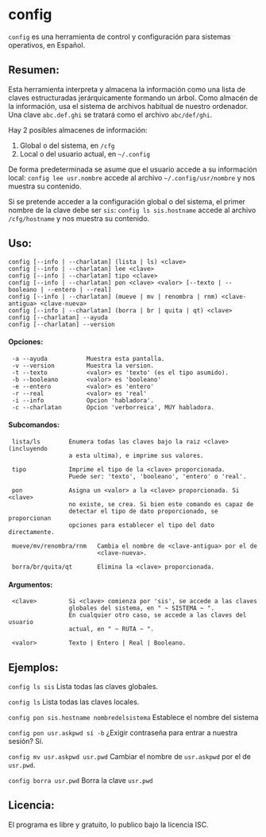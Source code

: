 # config
`config` es una herramienta de control y configuración para sistemas operativos,
en Español.


## Resumen:
Esta herramienta interpreta y almacena la información como una lista de claves
estructuradas jerárquicamente formando un árbol. Como almacén de la información,
usa el sistema de archivos habitual de nuestro ordenador.
Una clave `abc.def.ghi` se tratará como el archivo `abc/def/ghi`.

Hay 2 posibles almacenes de información:
1. Global o del sistema, en `/cfg`
2. Local o del usuario actual, en `~/.config`

De forma predeterminada se asume que el usuario accede a su información local:
`config lee usr.nombre` accede al archivo `~/.config/usr/nombre` y nos muestra
su contenido.

Si se pretende acceder a la configuración global o del sistema, el primer nombre
de la clave debe ser `sis`:
`config ls sis.hostname` accede al archivo `/cfg/hostname` y nos muestra su
contenido.


## Uso:
```
config [--info | --charlatan] (lista | ls) <clave>
config [--info | --charlatan] lee <clave>
config [--info | --charlatan] tipo <clave>
config [--info | --charlatan] pon <clave> <valor> [--texto | --booleano | --entero | --real]
config [--info | --charlatan] (mueve | mv | renombra | rnm) <clave-antigua> <clave-nueva>
config [--info | --charlatan] (borra | br | quita | qt) <clave>
config [--charlatan] --ayuda
config [--charlatan] --version
```

#### Opciones:
```
 -a --ayuda           Muestra esta pantalla.
 -v --version         Muestra la version.
 -t --texto           <valor> es 'texto' (es el tipo asumido).
 -b --booleano        <valor> es 'booleano'
 -e --entero          <valor> es 'entero'
 -r --real            <valor> es 'real'
 -i --info            Opcion 'habladora'.
 -c --charlatan       Opcion 'verborreica', MUY habladora.
```
#### Subcomandos:
```
 lista/ls        Enumera todas las claves bajo la raiz <clave> (incluyendo
                 a esta ultima), e imprime sus valores.

 tipo            Imprime el tipo de la <clave> proporcionada.
                 Puede ser: 'texto', 'booleano', 'entero' o 'real'.

 pon             Asigna un <valor> a la <clave> proporcionada. Si <clave>
                 no existe, se crea. Si bien este comando es capaz de
                 detectar el tipo de dato proporcionado, se proporcionan
                 opciones para establecer el tipo del dato directamente.

 mueve/mv/renombra/rnm   Cambia el nombre de <clave-antigua> por el de
                         <clave-nueva>.

 borra/br/quita/qt       Elimina la <clave> proporcionada.
```
#### Argumentos:
```
 <clave>         Si <clave> comienza por 'sis', se accede a las claves
                 globales del sistema, en " ~ SISTEMA ~ ".
                 En cualquier otro caso, se accede a las claves del usuario
                 actual, en " ~ RUTA ~ ".

 <valor>         Texto | Entero | Real | Booleano.
```

## Ejemplos:
`config ls sis` Lista todas las claves globales.

`config ls` Lista todas las claves locales.

`config pon sis.hostname nombredelsistema` Establece el nombre del sistema

`config pon usr.askpwd sí -b` ¿Exigir contraseña para entrar a nuestra sesión? Sí.

`config mv usr.askpwd usr.pwd` Cambiar el nombre de `usr.askpwd` por el de `usr.pwd`.

 `config borra usr.pwd` Borra la clave `usr.pwd`


## Licencia:
El programa es libre y gratuito, lo publico bajo la licencia ISC.